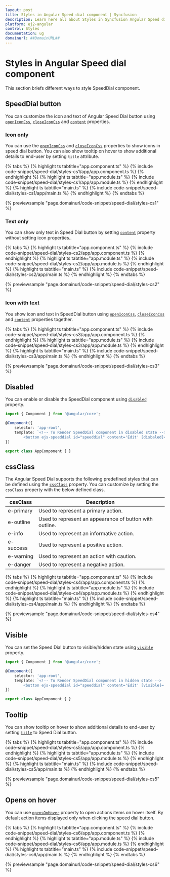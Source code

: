 ```yaml
---
layout: post
title: Styles in Angular Speed dial component | Syncfusion
description: Learn here all about Styles in Syncfusion Angular Speed dial component of Syncfusion Essential JS 2 and more.
platform: ej2-angular
control: Styles 
documentation: ug
domainurl: ##DomainURL##
---
```


# Styles in Angular Speed dial component

This section briefs different ways to style SpeedDial component.

## SpeedDial button

You can customize the icon and text of Angular Speed Dial button using [`openIconCss`](https://ej2.syncfusion.com/angular/documentation/api/speed-dial#openiconcss), [`closeIconCss`](https://ej2.syncfusion.com/angular/documentation/api/speed-dial#closeiconcss) and [`content`](https://ej2.syncfusion.com/angular/documentation/api/speed-dial#content) properties.

### Icon only

You can use the [`openIconCss`](https://ej2.syncfusion.com/angular/documentation/api/speed-dial#openiconcss) and [`closeIconCss`](https://ej2.syncfusion.com/angular/documentation/api/speed-dial#closeiconcss) properties to show icons in speed dial button. You can also show tooltip on hover to show additional details to end-user by setting `title` attribute.

{% tabs %}
{% highlight ts tabtitle="app.component.ts" %}
{% include code-snippet/speed-dial/styles-cs1/app/app.component.ts %}
{% endhighlight %}
{% highlight ts tabtitle="app.module.ts" %}
{% include code-snippet/speed-dial/styles-cs1/app/app.module.ts %}
{% endhighlight %}
{% highlight ts tabtitle="main.ts" %}
{% include code-snippet/speed-dial/styles-cs1/app/main.ts %}
{% endhighlight %}
{% endtabs %}
  
{% previewsample "page.domainurl/code-snippet/speed-dial/styles-cs1" %}

### Text only

You can show only text in Speed Dial button by setting [`content`](https://ej2.syncfusion.com/angular/documentation/api/speed-dial#content) property  without setting icon properties..

{% tabs %}
{% highlight ts tabtitle="app.component.ts" %}
{% include code-snippet/speed-dial/styles-cs2/app/app.component.ts %}
{% endhighlight %}
{% highlight ts tabtitle="app.module.ts" %}
{% include code-snippet/speed-dial/styles-cs2/app/app.module.ts %}
{% endhighlight %}
{% highlight ts tabtitle="main.ts" %}
{% include code-snippet/speed-dial/styles-cs2/app/main.ts %}
{% endhighlight %}
{% endtabs %}
  
{% previewsample "page.domainurl/code-snippet/speed-dial/styles-cs2" %}

### Icon with text

You show icon and text in SpeedDial button using [`openIconCss`](https://ej2.syncfusion.com/angular/documentation/api/speed-dial#openiconcss), [`closeIconCss`](https://ej2.syncfusion.com/angular/documentation/api/speed-dial#closeiconcss) and [`content`](https://ej2.syncfusion.com/angular/documentation/api/speed-dial#content) properties together.

{% tabs %}
{% highlight ts tabtitle="app.component.ts" %}
{% include code-snippet/speed-dial/styles-cs3/app/app.component.ts %}
{% endhighlight %}
{% highlight ts tabtitle="app.module.ts" %}
{% include code-snippet/speed-dial/styles-cs3/app/app.module.ts %}
{% endhighlight %}
{% highlight ts tabtitle="main.ts" %}
{% include code-snippet/speed-dial/styles-cs3/app/main.ts %}
{% endhighlight %}
{% endtabs %}
  
{% previewsample "page.domainurl/code-snippet/speed-dial/styles-cs3" %}

## Disabled

You can enable or disable the SpeedDial component using [`disabled`](https://ej2.syncfusion.com/angular/documentation/api/speed-dial#disabled) property.

```typescript
import { Component } from '@angular/core';

@Component({
    selector: 'app-root',
    template: `<!-- To Render SpeedDial component in disabled state -->
        <button ejs-speeddial id="speeddial" content='Edit' [disbaled]='true'></button>`
})

export class AppComponent { }
```

## cssClass

The Angular Speed Dial supports the following predefined styles that can be defined using the [`cssClass`](https://ej2.syncfusion.com/angular/documentation/api/speed-dial#cssclass) property. You can customize by setting the `cssClass` property with the below defined class.

| cssClass | Description |
| -------- | -------- |
| e-primary | Used to represent a primary action. |
| e-outline |  Used to represent an appearance of button with outline. |
| e-info |  Used to represent an informative action. |
| e-success | Used to represent a positive action. |
| e-warning | Used to represent an action with caution. |
| e-danger | Used to represent a negative action. |

{% tabs %}
{% highlight ts tabtitle="app.component.ts" %}
{% include code-snippet/speed-dial/styles-cs4/app/app.component.ts %}
{% endhighlight %}
{% highlight ts tabtitle="app.module.ts" %}
{% include code-snippet/speed-dial/styles-cs4/app/app.module.ts %}
{% endhighlight %}
{% highlight ts tabtitle="main.ts" %}
{% include code-snippet/speed-dial/styles-cs4/app/main.ts %}
{% endhighlight %}
{% endtabs %}
  
{% previewsample "page.domainurl/code-snippet/speed-dial/styles-cs4" %}

## Visible

You can set the Speed Dial button to visible/hidden state using [`visible`](https://ej2.syncfusion.com/angular/documentation/api/speed-dial#visible) property.

```typescript
import { Component } from '@angular/core';

@Component({
    selector: 'app-root',
    template: `<!-- To Render SpeedDial component in hidden state -->
        <button ejs-speeddial id="speeddial" content='Edit' [visible]='false'></button>`
})

export class AppComponent { }
```

## Tooltip

You can show tooltip on hover to show additional details to end-user by setting [`title`](https://ej2.syncfusion.com/angular/documentation/api/speed-dial/speedDialItemModel/#title) to Speed Dial button.

{% tabs %}
{% highlight ts tabtitle="app.component.ts" %}
{% include code-snippet/speed-dial/styles-cs5/app/app.component.ts %}
{% endhighlight %}
{% highlight ts tabtitle="app.module.ts" %}
{% include code-snippet/speed-dial/styles-cs5/app/app.module.ts %}
{% endhighlight %}
{% highlight ts tabtitle="main.ts" %}
{% include code-snippet/speed-dial/styles-cs5/app/main.ts %}
{% endhighlight %}
{% endtabs %}
  
{% previewsample "page.domainurl/code-snippet/speed-dial/styles-cs5" %}

## Opens on hover

You can use [`opensOnHover`](https://ej2.syncfusion.com/angular/documentation/api/speed-dial#opensonhover) property to open actions items on hover itself. By default action items displayed only when clicking the speed dial button.

{% tabs %}
{% highlight ts tabtitle="app.component.ts" %}
{% include code-snippet/speed-dial/styles-cs6/app/app.component.ts %}
{% endhighlight %}
{% highlight ts tabtitle="app.module.ts" %}
{% include code-snippet/speed-dial/styles-cs6/app/app.module.ts %}
{% endhighlight %}
{% highlight ts tabtitle="main.ts" %}
{% include code-snippet/speed-dial/styles-cs6/app/main.ts %}
{% endhighlight %}
{% endtabs %}
  
{% previewsample "page.domainurl/code-snippet/speed-dial/styles-cs6" %}
